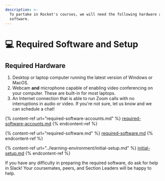 ```yaml
---
description: >-
  To partake in Rocket's courses, we will need the following hardware and
  software.
---
```


# 💻 Required Software and Setup

## Required Hardware

1. Desktop or laptop computer running the latest version of Windows or MacOS.
2. Webcam **and** microphone capable of enabling video conferencing on your computer. These are built-in for most laptops.
3. An Internet connection that is able to run Zoom calls with no interruptions in audio or video. If you're not sure, let us know and we can schedule a chat!

{% content-ref url="required-software-accounts.md" %}
[required-software-accounts.md](required-software-accounts.md)
{% endcontent-ref %}

{% content-ref url="required-software.md" %}
[required-software.md](required-software.md)
{% endcontent-ref %}

{% content-ref url="../learning-environment/initial-setup.md" %}
[initial-setup.md](../learning-environment/initial-setup.md)
{% endcontent-ref %}

If you have any difficulty in preparing the required software, do ask for help in Slack! Your coursemates, peers, and Section Leaders will be happy to help.
